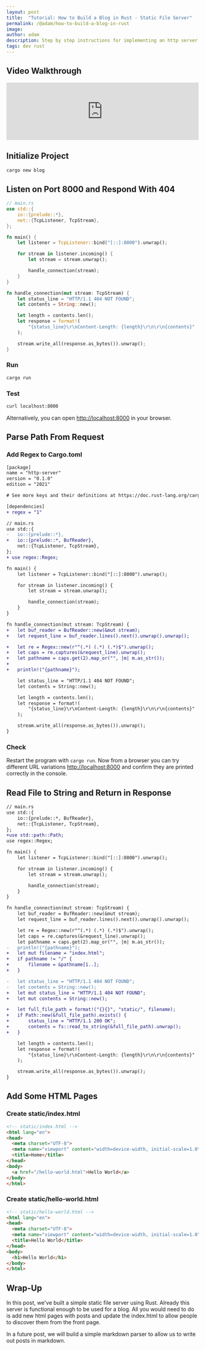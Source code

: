 ```yaml
---
layout: post
title:  "Tutorial: How to Build a Blog in Rust - Static File Server"
permalink: /@adam/how-to-build-a-blog-in-rust
image: 
author: adam
description: Step by step instructions for implementing an http server in rust that serves up static files
tags: dev rust
---
```


## Video Walkthrough

<iframe width="100%" src="https://www.youtube.com/embed/9uAy8skUVsc" title="YouTube video player" frameborder="0" allow="accelerometer; autoplay; clipboard-write; encrypted-media; gyroscope; picture-in-picture; web-share" allowfullscreen></iframe>

## Initialize Project

```bash
cargo new blog
```

## Listen on Port 8000 and Respond With 404

```rust
// main.rs
use std::{
    io::{prelude::*},
    net::{TcpListener, TcpStream},
};

fn main() {
    let listener = TcpListener::bind("[::]:8000").unwrap();

    for stream in listener.incoming() {
        let stream = stream.unwrap();

        handle_connection(stream);
    }
}

fn handle_connection(mut stream: TcpStream) {
    let status_line = "HTTP/1.1 404 NOT FOUND";
    let contents = String::new();

    let length = contents.len();
    let response = format!(
        "{status_line}\r\nContent-Length: {length}\r\n\r\n{contents}"
    );

    stream.write_all(response.as_bytes()).unwrap();
}
```

### Run

```bash
cargo run
```

### Test

```bash
curl localhost:8000
```

Alternatively, you can open [http://localhost:8000](http://localhost:8000) in your browser.

## Parse Path From Request

### Add Regex to Cargo.toml

```diff
[package]
name = "http-server"
version = "0.1.0"
edition = "2021"

# See more keys and their definitions at https://doc.rust-lang.org/cargo/reference/manifest.html

[dependencies]
+ regex = "1"
```

```diff
// main.rs
use std::{
-   io::{prelude::*},
+   io::{prelude::*, BufReader},
    net::{TcpListener, TcpStream},
};
+ use regex::Regex;

fn main() {
    let listener = TcpListener::bind("[::]:8000").unwrap();

    for stream in listener.incoming() {
        let stream = stream.unwrap();

        handle_connection(stream);
    }
}

fn handle_connection(mut stream: TcpStream) {
+   let buf_reader = BufReader::new(&mut stream);
+   let request_line = buf_reader.lines().next().unwrap().unwrap();

+   let re = Regex::new(r"^(.*) (.*) (.*)$").unwrap();
+   let caps = re.captures(&request_line).unwrap();
+   let pathname = caps.get(2).map_or("", |m| m.as_str());
+
+   println!("{pathname}");

    let status_line = "HTTP/1.1 404 NOT FOUND";
    let contents = String::new();

    let length = contents.len();
    let response = format!(
        "{status_line}\r\nContent-Length: {length}\r\n\r\n{contents}"
    );

    stream.write_all(response.as_bytes()).unwrap();
}
```

### Check

Restart the program with `cargo run`. Now from a browser you can try different URL variations [http://localhost:8000](http://localhost:8000) and confirm they are printed correctly in the console.

## Read File to String and Return in Response

```diff
// main.rs
use std::{
    io::{prelude::*, BufReader},
    net::{TcpListener, TcpStream},
};
+use std::path::Path;
use regex::Regex;

fn main() {
    let listener = TcpListener::bind("[::]:8000").unwrap();

    for stream in listener.incoming() {
        let stream = stream.unwrap();

        handle_connection(stream);
    }
}

fn handle_connection(mut stream: TcpStream) {
    let buf_reader = BufReader::new(&mut stream);
    let request_line = buf_reader.lines().next().unwrap().unwrap();

    let re = Regex::new(r"^(.*) (.*) (.*)$").unwrap();
    let caps = re.captures(&request_line).unwrap();
    let pathname = caps.get(2).map_or("", |m| m.as_str());
-   println!("{pathname}");
+   let mut filename = "index.html";
+   if pathname != "/" {
+       filename = &pathname[1..];
+   }

-   let status_line = "HTTP/1.1 404 NOT FOUND";
-   let contents = String::new();
+   let mut status_line = "HTTP/1.1 404 NOT FOUND";
+   let mut contents = String::new();

+   let full_file_path = format!("{}{}", "static/", filename);
+   if Path::new(&full_file_path).exists() {
+       status_line = "HTTP/1.1 200 OK";
+       contents = fs::read_to_string(&full_file_path).unwrap();
+   }

    let length = contents.len();
    let response = format!(
        "{status_line}\r\nContent-Length: {length}\r\n\r\n{contents}"
    );

    stream.write_all(response.as_bytes()).unwrap();
}
```

## Add Some HTML Pages

### Create static/index.html

```html
<!-- static/index.html -->
<html lang="en">
<head>
  <meta charset="UTF-8">
  <meta name="viewport" content="width=device-width, initial-scale=1.0">
  <title>Home</title>
</head>
<body>
  <a href="/hello-world.html">Hello World</a>
</body>
</html>
```

### Create static/hello-world.html

```html
<!-- static/hello-world.html -->
<html lang="en">
<head>
  <meta charset="UTF-8">
  <meta name="viewport" content="width=device-width, initial-scale=1.0">
  <title>Hello World</title>
</head>
<body>
  <h1>Hello World</h1>
</body>
</html>
```

## Wrap-Up

In this post, we've built a simple static file server using Rust.  Already this server is functional enough to be used for a blog.  All you would need to do is add new html pages with posts and update the index.html to allow people to discover them from the front page.

In a future post, we will build a simple markdown parser to allow us to write out posts in markdown.